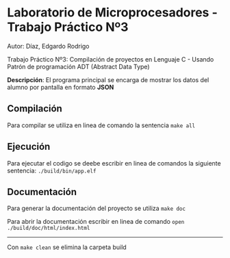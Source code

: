 # Laboratorio de Microprocesadores - Trabajo Práctico Nº3

Autor: Díaz, Edgardo Rodrigo

Trabajo Práctico Nº3: Compilación de proyectos en Lenguaje C -  Usando Patrón de programación ADT (Abstract Data Type)

**Descripción**: El programa principal se encarga de mostrar los datos del alumno por pantalla en formato **JSON**

## Compilación

Para compilar se utiliza en linea de comando la sentencia `make all`

## Ejecución

Para ejecutar el codigo se deebe escribir en linea de comandos la siguiente sentencia:
`./build/bin/app.elf `

## Documentación

Para generar la documentación del proyecto se utiliza `make doc`

Para abrir la documentación escribir en linea de comando `open ./build/doc/html/index.html`
- - - -

Con `make clean` se elimina la carpeta build
